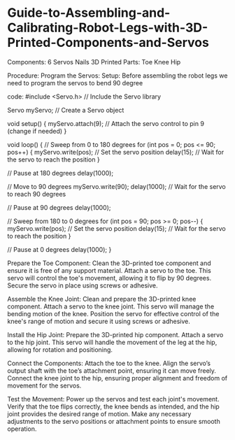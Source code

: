 # Guide-to-Assembling-and-Calibrating-Robot-Legs-with-3D-Printed-Components-and-Servos

Components:
6 Servos
Nails
3D Printed Parts:
Toe
Knee
Hip

Procedure:
Program the Servos:
Setup: Before assembling the robot legs we need to program the servos to bend 90 degree

code:
#include <Servo.h>  // Include the Servo library

Servo myServo;     // Create a Servo object

void setup() {
  myServo.attach(9);  // Attach the servo control to pin 9 (change if needed)
}

void loop() {
  // Sweep from 0 to 180 degrees
  for (int pos = 0; pos <= 90; pos++) {
    myServo.write(pos);            // Set the servo position
    delay(15);                     // Wait for the servo to reach the position
  }

  // Pause at 180 degrees
  delay(1000);

  // Move to 90 degrees
  myServo.write(90);
  delay(1000);  // Wait for the servo to reach 90 degrees

  // Pause at 90 degrees
  delay(1000);

  // Sweep from 180 to 0 degrees
  for (int pos = 90; pos >= 0; pos--) {
    myServo.write(pos);            // Set the servo position
    delay(15);                     // Wait for the servo to reach the position
  }

  // Pause at 0 degrees
  delay(1000);
}

Prepare the Toe Component:
Clean the 3D-printed toe component and ensure it is free of any support material.
Attach a servo to the toe. This servo will control the toe's movement, allowing it to flip by 90 degrees. Secure the servo in place using screws or adhesive.

Assemble the Knee Joint:
Clean and prepare the 3D-printed knee component.
Attach a servo to the knee joint. This servo will manage the bending motion of the knee. Position the servo for effective control of the knee's range of motion and secure it using screws or adhesive.

Install the Hip Joint:
Prepare the 3D-printed hip component.
Attach a servo to the hip joint. This servo will handle the movement of the leg at the hip, allowing for rotation and positioning.

Connect the Components:
Attach the toe to the knee. Align the servo’s output shaft with the toe’s attachment point, ensuring it can move freely.
Connect the knee joint to the hip, ensuring proper alignment and freedom of movement for the servos.

Test the Movement:
Power up the servos and test each joint's movement. Verify that the toe flips correctly, the knee bends as intended, and the hip joint provides the desired range of motion.
Make any necessary adjustments to the servo positions or attachment points to ensure smooth operation.

